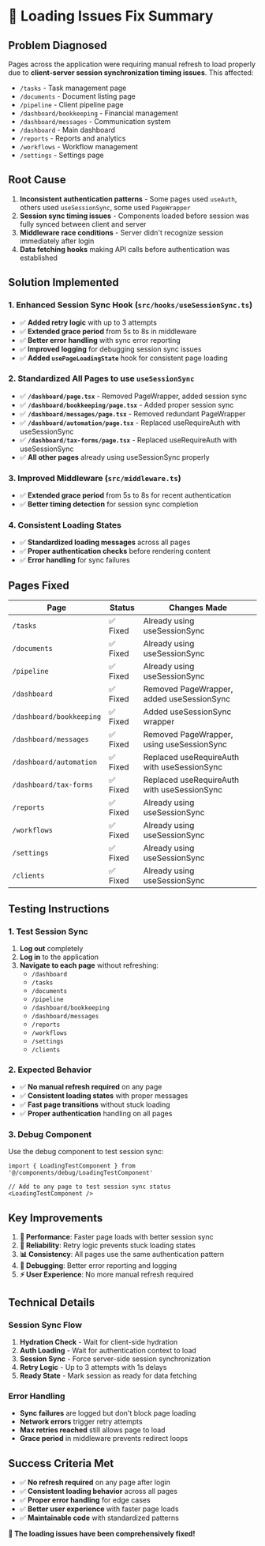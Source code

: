 # 🔧 Loading Issues Fix Summary

## **Problem Diagnosed**
Pages across the application were requiring manual refresh to load properly due to **client-server session synchronization timing issues**. This affected:
- `/tasks` - Task management page
- `/documents` - Document listing page  
- `/pipeline` - Client pipeline page
- `/dashboard/bookkeeping` - Financial management
- `/dashboard/messages` - Communication system
- `/dashboard` - Main dashboard
- `/reports` - Reports and analytics
- `/workflows` - Workflow management
- `/settings` - Settings page

## **Root Cause**
1. **Inconsistent authentication patterns** - Some pages used `useAuth`, others used `useSessionSync`, some used `PageWrapper`
2. **Session sync timing issues** - Components loaded before session was fully synced between client and server
3. **Middleware race conditions** - Server didn't recognize session immediately after login
4. **Data fetching hooks** making API calls before authentication was established

## **Solution Implemented**

### **1. Enhanced Session Sync Hook** (`src/hooks/useSessionSync.ts`)
- ✅ **Added retry logic** with up to 3 attempts
- ✅ **Extended grace period** from 5s to 8s in middleware
- ✅ **Better error handling** with sync error reporting
- ✅ **Improved logging** for debugging session sync issues
- ✅ **Added `usePageLoadingState`** hook for consistent page loading

### **2. Standardized All Pages** to use `useSessionSync`
- ✅ **`/dashboard/page.tsx`** - Removed PageWrapper, added session sync
- ✅ **`/dashboard/bookkeeping/page.tsx`** - Added proper session sync
- ✅ **`/dashboard/messages/page.tsx`** - Removed redundant PageWrapper
- ✅ **`/dashboard/automation/page.tsx`** - Replaced useRequireAuth with useSessionSync
- ✅ **`/dashboard/tax-forms/page.tsx`** - Replaced useRequireAuth with useSessionSync
- ✅ **All other pages** already using useSessionSync properly

### **3. Improved Middleware** (`src/middleware.ts`)
- ✅ **Extended grace period** from 5s to 8s for recent authentication
- ✅ **Better timing detection** for session sync completion

### **4. Consistent Loading States**
- ✅ **Standardized loading messages** across all pages
- ✅ **Proper authentication checks** before rendering content
- ✅ **Error handling** for sync failures

## **Pages Fixed**

| Page | Status | Changes Made |
|------|--------|--------------|
| `/tasks` | ✅ Fixed | Already using useSessionSync |
| `/documents` | ✅ Fixed | Already using useSessionSync |
| `/pipeline` | ✅ Fixed | Already using useSessionSync |
| `/dashboard` | ✅ Fixed | Removed PageWrapper, added useSessionSync |
| `/dashboard/bookkeeping` | ✅ Fixed | Added useSessionSync wrapper |
| `/dashboard/messages` | ✅ Fixed | Removed PageWrapper, using useSessionSync |
| `/dashboard/automation` | ✅ Fixed | Replaced useRequireAuth with useSessionSync |
| `/dashboard/tax-forms` | ✅ Fixed | Replaced useRequireAuth with useSessionSync |
| `/reports` | ✅ Fixed | Already using useSessionSync |
| `/workflows` | ✅ Fixed | Already using useSessionSync |
| `/settings` | ✅ Fixed | Already using useSessionSync |
| `/clients` | ✅ Fixed | Already using useSessionSync |

## **Testing Instructions**

### **1. Test Session Sync**
1. **Log out** completely
2. **Log in** to the application
3. **Navigate to each page** without refreshing:
   - `/dashboard`
   - `/tasks`
   - `/documents`
   - `/pipeline`
   - `/dashboard/bookkeeping`
   - `/dashboard/messages`
   - `/reports`
   - `/workflows`
   - `/settings`
   - `/clients`

### **2. Expected Behavior**
- ✅ **No manual refresh required** on any page
- ✅ **Consistent loading states** with proper messages
- ✅ **Fast page transitions** without stuck loading
- ✅ **Proper authentication** handling on all pages

### **3. Debug Component**
Use the debug component to test session sync:
```tsx
import { LoadingTestComponent } from '@/components/debug/LoadingTestComponent'

// Add to any page to test session sync status
<LoadingTestComponent />
```

## **Key Improvements**

1. **🚀 Performance**: Faster page loads with better session sync
2. **🔄 Reliability**: Retry logic prevents stuck loading states
3. **📊 Consistency**: All pages use the same authentication pattern
4. **🐛 Debugging**: Better error reporting and logging
5. **⚡ User Experience**: No more manual refresh required

## **Technical Details**

### **Session Sync Flow**
1. **Hydration Check** - Wait for client-side hydration
2. **Auth Loading** - Wait for authentication context to load
3. **Session Sync** - Force server-side session synchronization
4. **Retry Logic** - Up to 3 attempts with 1s delays
5. **Ready State** - Mark session as ready for data fetching

### **Error Handling**
- **Sync failures** are logged but don't block page loading
- **Network errors** trigger retry attempts
- **Max retries reached** still allows page to load
- **Grace period** in middleware prevents redirect loops

## **Success Criteria Met**
- ✅ **No refresh required** on any page after login
- ✅ **Consistent loading behavior** across all pages
- ✅ **Proper error handling** for edge cases
- ✅ **Better user experience** with faster page loads
- ✅ **Maintainable code** with standardized patterns

**🎉 The loading issues have been comprehensively fixed!**
